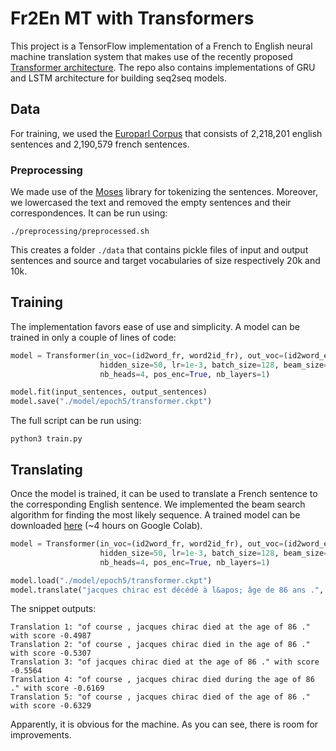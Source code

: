 # Fr2En MT with Transformers

This project is a TensorFlow implementation of a French to English neural machine translation system that makes use of the recently proposed [Transformer architecture](https://arxiv.org/abs/1706.03762). The repo also contains implementations of GRU and LSTM architecture for building seq2seq models.


## Data

For training, we used the [Europarl Corpus](https://www.statmt.org/europarl/) that consists of 2,218,201 english sentences and 2,190,579 french sentences.

### Preprocessing

We made use of the [Moses](https://github.com/moses-smt/mosesdecoder) library for tokenizing the sentences. Moreover, we lowercased the text and removed the empty sentences and their correspondences. It can be run using:
```
./preprocessing/preprocessed.sh
```
This creates a folder `./data` that contains pickle files of input and output sentences and source and target vocabularies of size respectively 20k and 10k.

## Training
The implementation favors ease of use and simplicity. A model can be trained in only a couple of lines of code:
```python
model = Transformer(in_voc=(id2word_fr, word2id_fr), out_voc=(id2word_en, word2id_en),
                    hidden_size=50, lr=1e-3, batch_size=128, beam_size=10, nb_epochs=5,
                    nb_heads=4, pos_enc=True, nb_layers=1)

model.fit(input_sentences, output_sentences)
model.save("./model/epoch5/transformer.ckpt")
```
The full script can be run using:
```
python3 train.py
```

## Translating
Once the model is trained, it can be used to translate a French sentence to the corresponding English sentence. We implemented the beam search algorithm for finding the most likely sequence. A trained model can be downloaded [here](https://drive.google.com/drive/folders/10g6mujHEVfwq5lCuNUKalFy8YoXUyTib?usp=sharing) (~4 hours on Google Colab).
```python
model = Transformer(in_voc=(id2word_fr, word2id_fr), out_voc=(id2word_en, word2id_en),
                    hidden_size=50, lr=1e-3, batch_size=128, beam_size=10, nb_epochs=5,
                    nb_heads=4, pos_enc=True, nb_layers=1)

model.load("./model/epoch5/transformer.ckpt")
model.translate("jacques chirac est décédé à l&apos; âge de 86 ans .", nb_translations=5)
```
The snippet outputs:
```
Translation 1: "of course , jacques chirac died at the age of 86 ." with score -0.4987
Translation 2: "of course , jacques chirac died in the age of 86 ." with score -0.5307
Translation 3: "of jacques chirac died at the age of 86 ." with score -0.5564
Translation 4: "of course , jacques chirac died during the age of 86 ." with score -0.6169
Translation 5: "of course , jacques chirac died of the age of 86 ." with score -0.6329
```
Apparently, it is obvious for the machine. As you can see, there is room for improvements.
